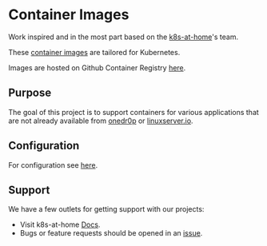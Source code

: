 # Container Images

Work inspired and in the most part based on the [k8s-at-home](https://k8s-at-home.com/)'s team.

These [container images](https://github.com/Aste88/container-images) are tailored for Kubernetes.

Images are hosted on Github Container Registry [here](https://github.com/Aste88?tab=packages).

## Purpose

The goal of this project is to support containers for various applications that are not already available from [onedr0p](https://github.com/onedr0p/containers) or [linuxserver.io](linuxserver.io).

## Configuration

For configuration see [here](https://docs.k8s-at-home.com).

## Support

We have a few outlets for getting support with our projects:

- Visit k8s-at-home [Docs](https://docs.k8s-at-home.com/).
- Bugs or feature requests should be opened in an [issue](https://github.com/Aste88/container-images/issues/new/choose).
